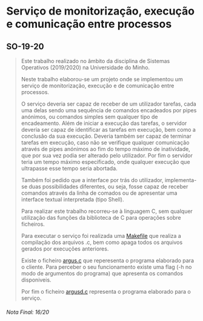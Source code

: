 #  Serviço de monitorização, execução e comunicação entre processos
## SO-19-20

> Este trabalho realizado no âmbito da disciplina de Sistemas Operativos (2019/2020) na Universidade do Minho.
>
> Neste trabalho elaborou-se um projeto onde se implementou um serviço de monitorização, execução e de comunicação entre processos.
>
> O serviço deveria ser capaz de receber de um utilizador tarefas, cada uma delas sendo uma sequência de comandos encadeados por pipes anónimos, ou comandos simples sem qualquer tipo de encadeamento. Além de iniciar a execução das tarefas, o servidor deveria ser capaz de identificar as tarefas em execução, bem como a conclusão da sua execução. Deveria também ser capaz de terminar tarefas em execução, caso não se verifique qualquer comunicação através de pipes anónimos ao fim do tempo máximo de inatividade, que por sua vez podia ser alterado pelo utilizador. Por fim o servidor teria um tempo máximo especificado, onde qualquer execução que ultrapasse esse tempo seria abortada. 
>
> Também foi pedido que a interface por trás do utilizador, implementa-se duas possibilidades diferentes, ou seja, fosse capaz de receber comandos através da linha de comados ou de apresentar uma interface textual interpretada (tipo Shell).
>
> Para realizar este trabalho recorreu-se à linguagem C, sem qualquer utilização das funções da biblioteca de C para operações sobre ficheiros.
>
> Para executar o serviço foi realizada uma [Makefile](https://github.com/pVeloso19/SO-19-20/blob/main/Makefile) que realiza a compilação dos arquivos .c, bem como apaga todos os arquivos gerados por execuções anteriores.
>
> Existe o ficheiro [argus.c](https://github.com/pVeloso19/SO-19-20/blob/main/argus.c) que reperesenta o programa elaborado para o cliente. Para perceber o seu funcionamento existe uma flag (-h no modo de argumentos do programa) que apresenta os comandos disponiveis.
>
> Por fim o ficheiro [argusd.c](https://github.com/pVeloso19/SO-19-20/blob/main/argusd.c) representa o programa elaborado para o serviço.

###### Nota Final: 16/20
